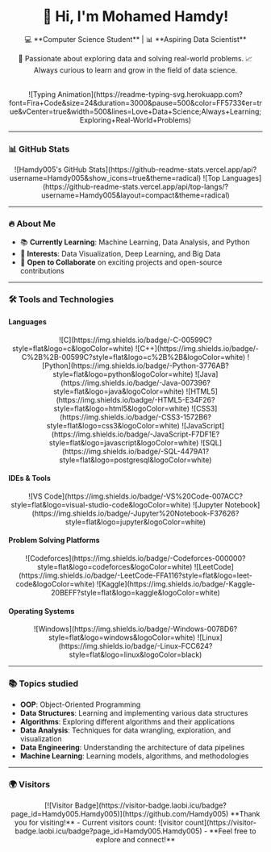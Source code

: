 <div align="center">
  <h1>👋 Hi, I'm Mohamed Hamdy!</h1>
  <p>💻 **Computer Science Student** | 📊 **Aspiring Data Scientist**</p>
  <p>🌟 Passionate about exploring data and solving real-world problems.  
     📈 Always curious to learn and grow in the field of data science.</p>
  <br>
  ![Typing Animation](https://readme-typing-svg.herokuapp.com?font=Fira+Code&size=24&duration=3000&pause=500&color=FF5733&center=true&vCenter=true&width=500&lines=Love+Data+Science;Always+Learning;Exploring+Real-World+Problems)
</div>

---

### 📊 GitHub Stats  
<div align="center">
  ![Hamdy005's GitHub Stats](https://github-readme-stats.vercel.app/api?username=Hamdy005&show_icons=true&theme=radical)  
  ![Top Languages](https://github-readme-stats.vercel.app/api/top-langs/?username=Hamdy005&layout=compact&theme=radical)
</div>

---

### 🔥 About Me  
- 📚 **Currently Learning**: Machine Learning, Data Analysis, and Python  
- 🚀 **Interests**: Data Visualization, Deep Learning, and Big Data  
- 🌱 **Open to Collaborate** on exciting projects and open-source contributions  

---

### 🛠 Tools and Technologies  

#### **Languages**  
<div align="center">
  ![C](https://img.shields.io/badge/-C-00599C?style=flat&logo=c&logoColor=white)  
  ![C++](https://img.shields.io/badge/-C%2B%2B-00599C?style=flat&logo=c%2B%2B&logoColor=white)  
  ![Python](https://img.shields.io/badge/-Python-3776AB?style=flat&logo=python&logoColor=white)  
  ![Java](https://img.shields.io/badge/-Java-007396?style=flat&logo=java&logoColor=white)  
  ![HTML5](https://img.shields.io/badge/-HTML5-E34F26?style=flat&logo=html5&logoColor=white)  
  ![CSS3](https://img.shields.io/badge/-CSS3-1572B6?style=flat&logo=css3&logoColor=white)  
  ![JavaScript](https://img.shields.io/badge/-JavaScript-F7DF1E?style=flat&logo=javascript&logoColor=white)  
  ![SQL](https://img.shields.io/badge/-SQL-4479A1?style=flat&logo=postgresql&logoColor=white)  
</div>

#### **IDEs & Tools**  
<div align="center">
  ![VS Code](https://img.shields.io/badge/-VS%20Code-007ACC?style=flat&logo=visual-studio-code&logoColor=white)  
  ![Jupyter Notebook](https://img.shields.io/badge/-Jupyter%20Notebook-F37626?style=flat&logo=jupyter&logoColor=white)  
</div>

#### **Problem Solving Platforms**  
<div align="center">
  ![Codeforces](https://img.shields.io/badge/-Codeforces-000000?style=flat&logo=codeforces&logoColor=white)  
  ![LeetCode](https://img.shields.io/badge/-LeetCode-FFA116?style=flat&logo=leet-code&logoColor=white)  
  ![Kaggle](https://img.shields.io/badge/-Kaggle-20BEFF?style=flat&logo=kaggle&logoColor=white)  
</div>

#### **Operating Systems**  
<div align="center">
  ![Windows](https://img.shields.io/badge/-Windows-0078D6?style=flat&logo=windows&logoColor=white)  
  ![Linux](https://img.shields.io/badge/-Linux-FCC624?style=flat&logo=linux&logoColor=black)  
</div>

---

### 📚 Topics studied
- **OOP**: Object-Oriented Programming  
- **Data Structures**: Learning and implementing various data structures  
- **Algorithms**: Exploring different algorithms and their applications  
- **Data Analysis**: Techniques for data wrangling, exploration, and visualization  
- **Data Engineering**: Understanding the architecture of data pipelines  
- **Machine Learning**: Learning models, algorithms, and methodologies  

---

### 🌍 Visitors  
<div align="center">
  [![Visitor Badge](https://visitor-badge.laobi.icu/badge?page_id=Hamdy005.Hamdy005)](https://github.com/Hamdy005)  
  **Thank you for visiting!**  
  - Current visitors count: ![visitor count](https://visitor-badge.laobi.icu/badge?page_id=Hamdy005.Hamdy005)
  - **Feel free to explore and connect!**
</div>
